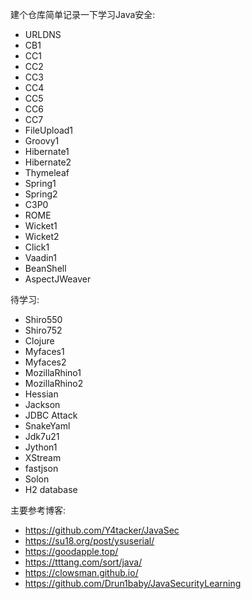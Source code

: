 建个仓库简单记录一下学习Java安全:
* URLDNS
* CB1
* CC1
* CC2
* CC3
* CC4
* CC5
* CC6
* CC7
* FileUpload1
* Groovy1
* Hibernate1
* Hibernate2
* Thymeleaf
* Spring1
* Spring2
* C3P0
* ROME
* Wicket1
* Wicket2
* Click1
* Vaadin1
* BeanShell
* AspectJWeaver

待学习:
* Shiro550
* Shiro752
* Clojure
* Myfaces1
* Myfaces2
* MozillaRhino1
* MozillaRhino2
* Hessian
* Jackson
* JDBC Attack
* SnakeYaml
* Jdk7u21
* Jython1
* XStream
* fastjson
* Solon
* H2 database


主要参考博客:
* https://github.com/Y4tacker/JavaSec
* https://su18.org/post/ysuserial/
* https://goodapple.top/
* https://tttang.com/sort/java/
* https://clowsman.github.io/
* https://github.com/Drun1baby/JavaSecurityLearning
 
